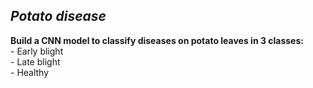 ## *Potato disease*
**Build a CNN model to classify diseases on potato leaves in 3 classes:** <br />
    - Early blight <br />
    - Late blight <br />
    - Healthy